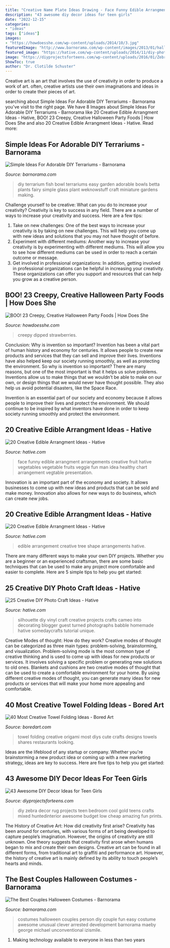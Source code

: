 ```yaml
---
title: "Creative Name Plate Ideas Drawing - Face Funny Edible Arrangment Arrangements Creative Fruit Hative Vegetables Vegetable Fruits Veggie Fun Man Idea Healthy Chart Arrangement Vegtable Presentation"
description: "43 awesome diy decor ideas for teen girls"
date: "2022-12-15"
categories:
- "ideas"
tags: ["ideas"]
images:
- "https://howdoesshe.com/wp-content/uploads/2014/10/3.jpg"
featuredImage: "http://www.barnorama.com/wp-content/images/2013/01/halloween_costumes/34-halloween_costumes.jpg"
featured_image: "https://hative.com/wp-content/uploads/2014/11/diy-photo-craft-ideas/18-diy-photo-craft-ideas.jpg"
image: "https://diyprojectsforteens.com/wp-content/uploads/2016/01/Zebra-Rug.jpg"
ShowToc: true
author: "Dr. Clotilde Schuster"
---
```



Creative art is an art that involves the use of creativity in order to produce a work of art. often, creative artists use their own imaginations and ideas in order to create their pieces of art.

	

		
searching about Simple Ideas For Adorable DIY Terrariums - Barnorama you've visit to the right page. We have 8 Images about Simple Ideas For Adorable DIY Terrariums - Barnorama like 20 Creative Edible Arrangment Ideas - Hative, BOO! 23 Creepy, Creative Halloween Party Foods | How Does She and also 20 Creative Edible Arrangment Ideas - Hative. Read more:
		
    
## Simple Ideas For Adorable DIY Terrariums - Barnorama

<img loading=lazy src="http://www.barnorama.com/wp-content/uploads/2012/11/02-easy-ideas-for-adorable-diy.jpg" onerror="this.onerror=null;this.src='https://tse1.mm.bing.net/th?id=OIP.3D0x2YGsGvKcQLztibpbLgHaFj&amp;pid=15.1';" alt="Simple Ideas For Adorable DIY Terrariums - Barnorama">

_Source: barnorama.com_

>diy terrarium fish bowl terrariums easy garden adorable bowls betta plants fairy simple glass plant weknowstuff craft miniature gardens making. 

	

Challenge yourself to be creative: What can you do to increase your creativity?
Creativity is key to success in any field. There are a number of ways to increase your creativity and success. Here are a few tips: 
1. Take on new challenges: One of the best ways to increase your creativity is by taking on new challenges. This will help you come up with new ideas and solutions that you may not have thought of before. 
2. Experiment with different mediums: Another way to increase your creativity is by experimenting with different mediums. This will allow you to see how different mediums can be used in order to reach a certain outcome or message. 
3. Get involved in professional organizations: In addition, getting involved in professional organizations can be helpful in increasing your creativity. These organizations can offer you support and resources that can help you grow as a creative person.

    
## BOO! 23 Creepy, Creative Halloween Party Foods | How Does She

<img loading=lazy src="https://howdoesshe.com/wp-content/uploads/2014/10/3.jpg" onerror="this.onerror=null;this.src='https://tse1.mm.bing.net/th?id=OIP.g4-QwNItubLUZsQX_vRRsgHaLG&amp;pid=15.1';" alt="BOO! 23 Creepy, Creative Halloween Party Foods | How Does She">

_Source: howdoesshe.com_

>creepy dipped strawberries. 

	

Conclusion: Why is invention so important?
Invention has been a vital part of human history and economy for centuries. It allows people to create new products and services that they can sell and improve their lives. Inventions have also helped keep our society running smoothly, as well as protecting the environment.
So why is invention so important? There are many reasons, but one of the most important is that it helps us solve problems. Inventions allow us to make things that we wouldn’t be able to make on our own, or design things that we would never have thought possible. They also help us avoid potential disasters, like the Space Race.

 Invention is an essential part of our society and economy because it allows people to improve their lives and protect the environment. We should continue to be inspired by what inventors have done in order to keep society running smoothly and protect the environment.

    
## 20 Creative Edible Arrangment Ideas - Hative

<img loading=lazy src="http://hative.com/wp-content/uploads/2014/05/edible-arrangements/9-funny-face-food-arrangement.jpg" onerror="this.onerror=null;this.src='https://tse3.mm.bing.net/th?id=OIP.HatMJEZe5gCMUp0JowAZOwHaJ9&amp;pid=15.1';" alt="20 Creative Edible Arrangment Ideas - Hative">

_Source: hative.com_

>face funny edible arrangment arrangements creative fruit hative vegetables vegetable fruits veggie fun man idea healthy chart arrangement vegtable presentation. 

	

Innovation is an important part of the economy and society. It allows businesses to come up with new ideas and products that can be sold and make money. Innovation also allows for new ways to do business, which can create new jobs.

    
## 20 Creative Edible Arrangment Ideas - Hative

<img loading=lazy src="https://hative.com/wp-content/uploads/2014/05/edible-arrangements/3-tree-shape-edible-arrangement.jpg" onerror="this.onerror=null;this.src='https://tse2.mm.bing.net/th?id=OIP.x9LQEcJTbvlxr3HWIGQlnQHaHa&amp;pid=15.1';" alt="20 Creative Edible Arrangment Ideas - Hative">

_Source: hative.com_

>edible arrangement creative tree shape arrangements hative. 

	

There are many different ways to make your own DIY projects. Whether you are a beginner or an experienced craftsman, there are some basic techniques that can be used to make any project more comfortable and easier to complete. Here are 5 simple tips to help you get started:

    
## 25 Creative DIY Photo Craft Ideas - Hative

<img loading=lazy src="https://hative.com/wp-content/uploads/2014/11/diy-photo-craft-ideas/18-diy-photo-craft-ideas.jpg" onerror="this.onerror=null;this.src='https://tse4.mm.bing.net/th?id=OIP.Ub9w3d82j3XJNWB5e_IndQAAAA&amp;pid=15.1';" alt="25 Creative DIY Photo Craft Ideas - Hative">

_Source: hative.com_

>silhouette diy vinyl craft creative projects crafts cameo into decorating blogger guest turned photographs babble homemade hative somedaycrafts tutorial unique. 

	

Creative Modes of thought: How do they work?
Creative modes of thought can be categorized as three main types: problem-solving, brainstorming, and visualization. Problem-solving mode is the most common type of creative thinking and is used to come up with ideas for new products or services. It involves solving a specific problem or generating new solutions to old ones.
Blankets and cushions are two creative modes of thought that can be used to create a comfortable environment for your home. By using different creative modes of thought, you can generate many ideas for new products or services that will make your home more appealing and comfortable.

    
## 40 Most Creative Towel Folding Ideas - Bored Art

<img loading=lazy src="http://www.boredart.com/wp-content/uploads/2016/09/Most-Creative-Towel-Folding-Ideas0201.jpg" onerror="this.onerror=null;this.src='https://tse1.mm.bing.net/th?id=OIP.RNIyduALy8y0ydFiMB3FGgHaJ4&amp;pid=15.1';" alt="40 Most Creative Towel Folding Ideas - Bored Art">

_Source: boredart.com_

>towel folding creative origami most diys cute crafts designs towels shares restaurants looking. 

	

Ideas are the lifeblood of any startup or company. Whether you're brainstorming a new product idea or coming up with a new marketing strategy, ideas are key to success. Here are five tips to help you get started: 

    
## 43 Awesome DIY Decor Ideas For Teen Girls

<img loading=lazy src="https://diyprojectsforteens.com/wp-content/uploads/2016/01/Zebra-Rug.jpg" onerror="this.onerror=null;this.src='https://tse1.mm.bing.net/th?id=OIP.-k0friQFB1Exiid2MJKcYQHaLH&amp;pid=15.1';" alt="43 Awesome DIY Decor Ideas for Teen Girls">

_Source: diyprojectsforteens.com_

>diy zebra decor rug projects teen bedroom cool gold teens crafts mixed huntedinterior awesome budget low cheap amazing fun prints. 

	

The History of Creative Art: How did creativity first arise?
Creativity has been around for centuries, with various forms of art being developed to capture people’s imagination. However, the origins of creativity are still unknown. One theory suggests that creativity first arose when humans began to mix and create their own designs. Creative art can be found in all different forms, from traditional art to graffiti and performance art. However, the history of creative art is mainly defined by its ability to touch people’s hearts and minds.

    
## The Best Couples Halloween Costumes - Barnorama

<img loading=lazy src="http://www.barnorama.com/wp-content/images/2013/01/halloween_costumes/34-halloween_costumes.jpg" onerror="this.onerror=null;this.src='https://tse3.mm.bing.net/th?id=OIP.rc_fb64gx-GoKTkIAV-g0gHaJ6&amp;pid=15.1';" alt="The Best Couples Halloween Costumes - Barnorama">

_Source: barnorama.com_

>costumes halloween couples person diy couple fun easy costume awesome unusual clever arrested development barnorama maeby george michael unconventional izismile. 

	

1. Making technology available to everyone in less than two years 

